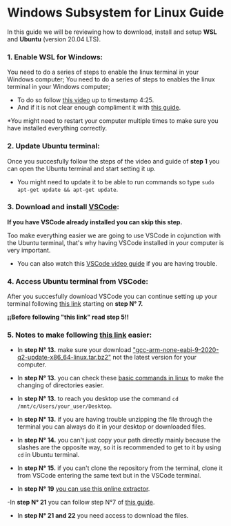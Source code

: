 # Windows Subsystem for Linux Guide

In this guide we will be reviewing how to download, install and setup
**WSL** and **Ubuntu** (version 20.04 LTS).

### 1. Enable WSL for Windows:

You need to do a series of steps to enable the linux terminal in your Windows computer;
You need to do a series of steps to enables the linux terminal in your Windows computer;

- To do so follow [this video](https://www.youtube.com/watch?v=n-J9438Mv-s) up to timestamp 4:25.
- And if it is not clear enough compliment it with [this guide](https://www.windowscentral.com/install-windows-subsystem-linux-windows-10).

*You might need to restart your computer multiple times to make sure you
have installed everything correctly.

### 2. Update Ubuntu terminal: 

Once you succesfully follow the steps of the video and guide of **step 1**
you can open the Ubuntu terminal and start setting it up.

- You might need to update it to be able to run commands so type
`sudo apt-get update && apt-get update`.

### 3. Download and install [VSCode](https://code.visualstudio.com/download):

**If you have VSCode already installed you can skip this step.**

Too make everything easier we are going to use VSCode in cojunction with
the Ubuntu terminal, that's why having VSCode installed in your computer
is very important.
- You can also watch this [VSCode video guide](https://code.visualstudio.com/learn/get-started/basics) if you are having trouble.

### 4. Access Ubuntu terminal from VSCode:

After you succesfully download VSCode you can continue setting up your 
terminal following [this link](https://gitlab.com/aruw/controls/taproot/-/wikis/Windows-WSL-Setup)
starting on **step N° 7.**

**¡¡Before following "this link" read step 5!!**

### 5. Notes to make following [this link](https://gitlab.com/aruw/controls/taproot/-/wikis/Windows-WSL-Setup) easier:

- In **step N° 13.** make sure your download ["gcc-arm-none-eabi-9-2020-q2-update-x86_64-linux.tar.bz2"](https://developer.arm.com/-/media/Files/downloads/gnu-rm/10-2020q2/gcc-arm-none-eabi-10-2020-q2-preview-x86_64-linux.tar.bz2?revision=d78e0fa5-cb1e-47d6-84ce-88f3139deee9&hash=9FA7B58CA538BE61178E11BC0C294667F0AC3A66) not the latest version for your computer.

- In **step N° 13.** you can check these [basic commands in linux](https://www.hostinger.com/tutorials/linux-commands) to make the changing of directories easier.

- In **step N° 13.** to reach you desktop use the command `cd /mnt/c/Users/your_user/Desktop`.

- In **step N° 13.** if you are having trouble unzipping the file through the terminal you can always do it in your desktop or downloaded files.

- In **step N° 14.** you can't just copy your path directly mainly because the slashes are the opposite way, so it is recommended to get to it by using `cd` in Ubuntu terminal.

- In **step N° 15.** if you can't clone the repository from the terminal, clone it from VSCode entering the same text but in the
VSCode terminal.

- In **step N° 19** [you can use this online extractor](https://extract.me/es/).

-In **step N° 21** you can follow step N°7 of [this guide](https://gitlab.com/aruw/controls/taproot/-/wikis/Debian-Linux-Setup).

- In **step N° 21 and 22** you need access to download the files.
